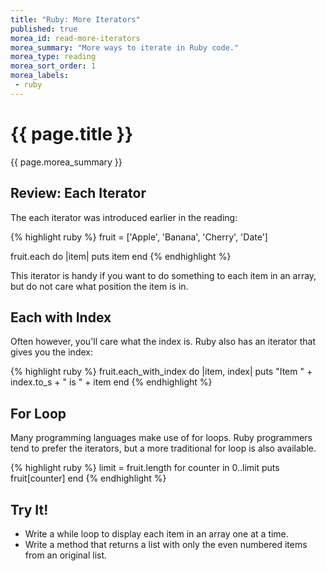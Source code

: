 ```yaml
---
title: "Ruby: More Iterators"
published: true
morea_id: read-more-iterators
morea_summary: "More ways to iterate in Ruby code."
morea_type: reading
morea_sort_order: 1
morea_labels:
 - ruby
---
```


# {{ page.title }}
{{ page.morea_summary }}

## Review: Each Iterator
The each iterator was introduced earlier in the reading:

{% highlight ruby %}
fruit = ['Apple', 'Banana', 'Cherry', 'Date']

fruit.each do |item|
  puts item
end
{% endhighlight %}

This iterator is handy if you want to do something to each item in an array, but do not care what position the item is in.  

## Each with Index
Often however, you'll care what the index is.  Ruby also has an iterator that gives you the index:

{% highlight ruby %}
fruit.each_with_index do |item, index|
  puts "Item " + index.to_s + " is " + item
end
{% endhighlight %}


## For Loop
Many programming languages make use of for loops.  Ruby programmers tend to prefer the iterators, but a more traditional for loop is also available.

{% highlight ruby %}
limit = fruit.length
for counter in 0..limit
  puts fruit[counter]
end
{% endhighlight %}


## Try It!

- Write a while loop to display each item in an array one at a time.
- Write a method that returns a list with only the even numbered items from an original list.
